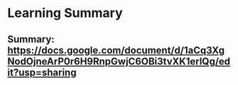 # Learning Summary
## Summary: https://docs.google.com/document/d/1aCq3XgNodOjneArP0r6H9RnpGwjC6OBi3tvXK1erlQg/edit?usp=sharing
